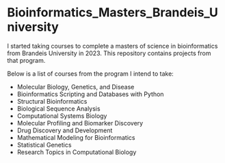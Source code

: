 # Bioinformatics_Masters_Brandeis_University
I started taking courses to complete a masters of science in bioinformatics from Brandeis University in 2023. This repository contains projects from that program.

Below is a list of courses from the program I intend to take:

- Molecular Biology, Genetics, and Disease  
- Bioinformatics Scripting and Databases with Python  
- Structural Bioinformatics  
- Biological Sequence Analysis  
- Computational Systems Biology  
- Molecular Profiling and Biomarker Discovery  
- Drug Discovery and Development  
- Mathematical Modeling for Bioinformatics  
- Statistical Genetics  
- Research Topics in Computational Biology  
